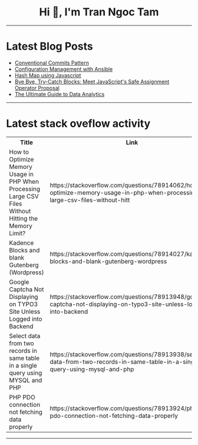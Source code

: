 <h1 align="center">Hi 👋, I'm Tran Ngoc Tam</h1>

---

# Latest Blog Posts 
<!-- BLOG-POST-LIST:START -->
- [Conventional Commits Pattern](https://dev.to/mspilari/conventional-commits-pattern-4i20)
- [Configuration Management with Ansible](https://dev.to/spacelift/configuration-management-with-ansible-1f94)
- [Hash Map using Javascript](https://dev.to/ashutoshsarangi/hash-map-using-javascript-5d03)
- [Bye Bye, Try-Catch Blocks: Meet JavaScript&#39;s Safe Assignment Operator Proposal](https://dev.to/dipakahirav/bye-bye-try-catch-blocks-meet-javascripts-safe-assignment-operator-proposal-18jb)
- [The Ultimate Guide to Data Analytics](https://dev.to/anna_m/the-ultimate-guide-to-data-analytics-521f)
<!-- BLOG-POST-LIST:END -->

---

# Latest stack oveflow activity
<table>
  <tr><th>Title</th><th>Link</th></tr>
  <!-- STACKOVERFLOW:START --><tr><td>How to Optimize Memory Usage in PHP When Processing Large CSV Files Without Hitting the Memory Limit?</td><td>https://stackoverflow.com/questions/78914062/how-to-optimize-memory-usage-in-php-when-processing-large-csv-files-without-hitt</td></tr><tr><td>Kadence Blocks and blank Gutenberg &lpar;Wordpress&rpar;</td><td>https://stackoverflow.com/questions/78914027/kadence-blocks-and-blank-gutenberg-wordpress</td></tr><tr><td>Google Captcha Not Displaying on TYPO3 Site Unless Logged into Backend</td><td>https://stackoverflow.com/questions/78913948/google-captcha-not-displaying-on-typo3-site-unless-logged-into-backend</td></tr><tr><td>Select data from two records in same table in a single query using MYSQL and PHP</td><td>https://stackoverflow.com/questions/78913938/select-data-from-two-records-in-same-table-in-a-single-query-using-mysql-and-php</td></tr><tr><td>PHP PDO connection not fetching data properly</td><td>https://stackoverflow.com/questions/78913924/php-pdo-connection-not-fetching-data-properly</td></tr><!-- STACKOVERFLOW:END -->
</table>

---


